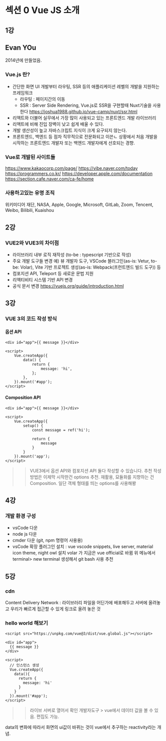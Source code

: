 # 섹션 0 Vue JS 소개

## 1강

## Evan YOu
2014년에 만들었음.

### Vue.js 란?
* 간단한 화면 UI 개발부터 라우팅, SSR 등의 애플리케이션 레벨의 개발을 지원하는 프레임워크
    * 라우팅 : 페이지간의 이동 
    * SSR : Server Side Rendering, Vue.js로 SSR을 구현할때 Nuxt기술을 사용한다
        https://joshua1988.github.io/vue-camp/nuxt/ssr.html
* 리액트와 더불어 실무에서 가장 많이 사용되고 있는 프론트엔드 개발 라이브러리
* 리액트에 비해 진입 장벽이 낮고 쉽게 배울 수 있다.
* 개발 생산성이 높고 자바스크립트 지식이 크게 요구되지 않는다.
* 프론트엔드, 백엔드 등 점차 직무적으로 전문화되고 이쓴ㄴ 상황에서 처음 개발을 시작하는 프론트엔드 개발자 또는 백엔드 개발자에게
선호되는 경향.

### Vue로 개발된 사이트들
https://www.kakaocorp.com/page/
https://vibe.naver.com/today
https://programmers.co.kr/
https://developer.apple.com/documentation
https://section.cafe.naver.com/ca-fe/home

### 사용하고있는 유명 조직
위키미디어 재단, NASA, Apple, Google, Microsoft, GitLab, Zoom, Tencent, Weibo, Bilibili, Kuaishou

## 2강

### VUE2와 VUE3의 차이점
* 라이브러리 내부 로직 재작성 (to-be : typescript 기반으로 작성)
* 주요 개발 도구들 변경
    예) 뷰 개발자 도구, VSCode 블러그인(as-is: Vetur, to-be: Volar), Vite 기반 프로젝트 생성(as-is: Webpack(프런트엔드 빌드 도구)) 등
* 컴포지션 API, Teleport 등 새로운 문법 지원 
* 리액티비티 시스템 기반 API 변경
* 공식 문서 변경
https://vuejs.org/guide/introduction.html

## 3강

### VUE 3의 코드 작성 방식

#### 옵션 API
```
<div id="app">{{ message }}</div>

<script>
    Vue.createApp({
        data() {
            return {
                message: 'hi',
            };
        },
    }).mount('#app');
</script>
```
#### Composition API
```
<div id="app">{{ message }}</div>

<script>
    Vue.createApp({
        setup() {
            const message = ref('hi');

            return {
                message
            }
        }
    }).mount('app');
</script>
```

>> VUE3에서 옵션 API와 컴포지션 API 둘다 작성할 수 있습니다.
>> 추천 작성 방법은 이제막 시작한건 options 추천. 재활용, 묘듈화를 지향하는 건 Composition.
    일단 객체 형태를 띄는 options를 사용해봥

## 4강

### 개발 환경 구성
- vsCode 다운
- node js 다운 
- cmder 다운 (git, npm 명령어 사용용)
- vsCode 확장 플러그인 설치 
    : vue vscode snippets, live server, material icon theme, night owl 설치 
     volar 가 지금은 vue official로 바뀜
    위 메뉴에서 terminal> new terminal 생성해서 git bash 사용 추천

## 5강

### cdn
Content Delivery Network : 라이브러리 파일을 어딘가에 배포해두고 서버에 올려놓고 우리가 빠르게 접근할 수 있게 링크로 올려 놓은 것

### hello world 해보기 
```
<script src="https://unpkg.com/vue@3/dist/vue.global.js"></script>

<div id="app">
  {{ message }}
</div>

<script>
  // 인스턴스 생성
  Vue.createApp({
    data(){
      return {
        message: 'hi'
      }
    }
  }).mount('#app');
</script>
```
>> 라이브 서버로 열어서 확인
>> 개발자도구 > vue에서 데이터 값을 볼 수 있음. 편집도 가능.

data의 변화에 따라서 화면의 ui값이 바뀌는 것이 vue에서 추구하는 reactivity라는 개념.